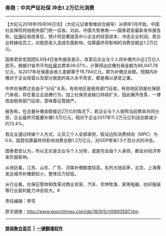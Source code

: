 ### 券商：中共严征社保 冲击1.2万亿元消费
------------------------

<p>【大纪元2018年09月06日讯】（大纪元记者黎维综合报导）<span class="s3">从明年</span><span class="s4">1</span><span class="s3">月开始，</span><span class="s3">中国社会保险</span><span class="s3">将由税务部门统一征收。对此，中国大型券商——</span><span class="s3">国泰君安最新发布报告称，<span style="font-weight: 400;"><a href="http://www.epochtimes.com/gb/tag/%E7%A4%BE%E4%BF%9D.html">社保</a>征收改革后，</span>预计将显著提高中小企业的经营成本、冲击企业利润。若企业转嫁给员工，<span style="font-weight: 400;">对居民收入造成负面影响，</span>估算最终将影响的消费总额达<span class="s4">1.2</span>万亿元。</span></p>
<p class="p6">国泰君安宏观团队9月4日发布报告表示，<span class="s3">改革后企业与个人将补缴共计近</span><span class="s4">2</span><span class="s3">万亿人民币。根据</span><span class="s4">31</span><span class="s3">省市平均<a href="http://www.epochtimes.com/gb/tag/%E7%A4%BE%E4%BF%9D.html">社保</a>总费率</span><span class="s4">39.07%</span><span class="s3">，计算得出应缴社保金额为</span><span class="s4">86,947.78</span><span class="s3">亿元，与</span><span class="s4">2017</span><span class="s3">年社保基金收入差额等于</span><span class="s4">19,794</span><span class="s3">亿元，即为补缴总金额。短期内补缴对于企业经营以及部分居民的收入水平而言，都是难以承受之重。</span></p>
<p class="p6"><span style="font-weight: 400;">中共社保费过去由于“分征”关系，有些地区是税务部门征收，有些地区则是社保部门来收，存在着企业逃缴行为，加上社保资金缺口持续扩大，因此展开改革，一律改由税务部门征收，意味着征管趋严。</span></p>
<p class="p6"><span class="s3">报告称，在总量补缴金额接近</span><span class="s4">2</span><span class="s3">万亿的情况下，若企业与个人按照当前费率共同分担，企业最终可能要补缴</span><span class="s4">1.5</span><span class="s3">万亿元，相对于企业</span><span class="s4">2017</span><span class="s3">年</span><span class="s4">11.2</span><span class="s3">万元亿利润总额减少约</span><span class="s4">13.4%</span><span class="s3">。</span></p>
<p class="p6"><span class="s3">若企业通过转嫁个人方式，让员工个人全部承担，假设边际消费倾向（MPC）为</span><span class="s4">0.6</span><span class="s3">，国君估算最终</span>将<span class="s3">影响消费总额</span><span class="s4">1.2</span><span class="s3">万亿元，对</span><span class="s4">GDP</span><span class="s3">带来</span><span class="s4">1.5</span><span class="s3">个百分点的冲击。</span></p>
<p class="p7"><span class="s3">国泰君安认为，所以无论是企业与个人分担，或是完全由个人承担，都会对经济带来负面影响。</span></p>
<p class="p6"><span class="s3">从地区看，江苏、山东、广东、河南补缴额度较高，名列大陆前茅，北京、上海等发达城市补缴额较小，整体压力较低。</span></p>
<p class="p6"><span class="s3">从行业看，社保征管体制改革对商业贸易、汽车、农林牧渔、家用电器、纺织服装等行业盈利能力冲击较大。#</span></p>
<p>责任编辑：李穹</p>

原文链接：http://www.epochtimes.com/gb/18/9/5/n10693597.htm


------------------------
#### [禁闻聚合首页](https://github.com/gfw-breaker/banned-news/blob/master/README.md) &nbsp;|&nbsp;  [一键翻墙软件](https://github.com/gfw-breaker/nogfw/blob/master/README.md)
